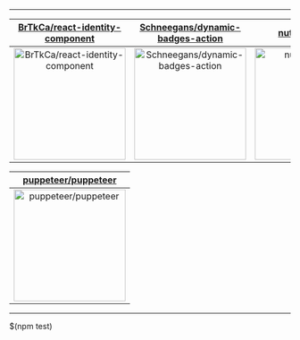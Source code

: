 ## 



---

| [BrTkCa/react-identity-component](https://github.com/BrTkCa/react-identity-component) | [Schneegans/dynamic-badges-action](https://github.com/Schneegans/dynamic-badges-action) | [nut-tree/nut.js](https://github.com/nut-tree/nut.js) |
| :-: | :-: | :-: |
| <a href="https://github.com/BrTkCa/react-identity-component"><img src="https://github.com/BrTkCa/react-identity-component/raw/master/DISPLAY.jpg" alt="BrTkCa/react-identity-component" title="BrTkCa/react-identity-component" width="200" height="200"></a> | <a href="https://github.com/Schneegans/dynamic-badges-action"><img src="https://github.com/BrTkCa/react-identity-component/raw/master/DISPLAY.jpg" alt="Schneegans/dynamic-badges-action" title="Schneegans/dynamic-badges-action" width="200" height="200"></a> | <a href="https://github.com/nut-tree/nut.js"><img src="https://github.com/BrTkCa/react-identity-component/raw/master/DISPLAY.jpg" alt="nut-tree/nut.js" title="nut-tree/nut.js" width="200" height="200"></a> |

| [puppeteer/puppeteer](https://github.com/puppeteer/puppeteer) |
| :-: |
| <a href="https://github.com/puppeteer/puppeteer"><img src="https://github.com/BrTkCa/react-identity-component/raw/master/DISPLAY.jpg" alt="puppeteer/puppeteer" title="puppeteer/puppeteer" width="200" height="200"></a> |



---

$(npm test)